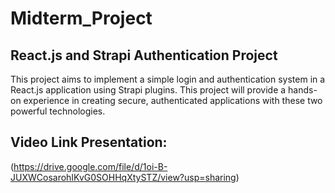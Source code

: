 # Midterm_Project
## React.js and Strapi Authentication Project
This project aims to implement a simple login and authentication system in a React.js application using Strapi plugins. This project will provide a hands-on experience in creating secure, authenticated applications with these two powerful technologies. 
## Video Link Presentation: 
(https://drive.google.com/file/d/1oi-B-JUXWCosarohIKvG0SOHHqXtySTZ/view?usp=sharing)


